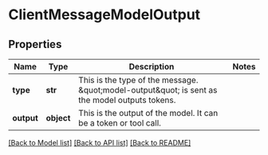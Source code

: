 # ClientMessageModelOutput

## Properties
Name | Type | Description | Notes
------------ | ------------- | ------------- | -------------
**type** | **str** | This is the type of the message. \&quot;model-output\&quot; is sent as the model outputs tokens. | 
**output** | **object** | This is the output of the model. It can be a token or tool call. | 

[[Back to Model list]](../README.md#documentation-for-models) [[Back to API list]](../README.md#documentation-for-api-endpoints) [[Back to README]](../README.md)

